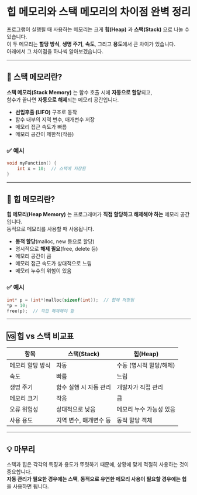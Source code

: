 
#  힙 메모리와 스택 메모리의 차이점 완벽 정리

프로그램이 실행될 때 사용하는 메모리는 크게 **힙(Heap)** 과 **스택(Stack)** 으로 나눌 수 있습니다.  
이 두 메모리는 **할당 방식**, **생명 주기**, **속도**, 그리고 **용도**에서 큰 차이가 있습니다.  
아래에서 그 차이점을 하나씩 알아보겠습니다.

---

## 📌 스택 메모리란?

**스택 메모리(Stack Memory)** 는 함수 호출 시에 **자동으로 할당**되고,  
함수가 끝나면 **자동으로 해제**되는 메모리 공간입니다.

-  **선입후출 (LIFO)** 구조로 동작
-  함수 내부의 지역 변수, 매개변수 저장
-  메모리 접근 속도가 빠름
-  메모리 공간이 제한적(작음)

### ✅ 예시

```c
void myFunction() {
    int x = 10;  // 스택에 저장됨
}
```

---

## 📌 힙 메모리란?

**힙 메모리(Heap Memory)** 는 프로그래머가 **직접 할당하고 해제해야 하는** 메모리 공간입니다.  
동적으로 메모리를 사용할 때 사용됩니다.

-  **동적 할당**(malloc, new 등으로 할당)
-  명시적으로 **해제 필요**(free, delete 등)
-  메모리 공간이 큼
-  메모리 접근 속도가 상대적으로 느림
-  메모리 누수의 위험이 있음

### ✅ 예시

```c
int* p = (int*)malloc(sizeof(int));  // 힙에 저장됨
*p = 10;
free(p);  // 직접 해제해야 함
```

---

## 🆚 힙 vs 스택 비교표

| 항목             | 스택(Stack)             | 힙(Heap)                 |
|------------------|--------------------------|--------------------------|
| 메모리 할당 방식 | 자동                     | 수동 (명시적 할당/해제) |
| 속도             | 빠름                     | 느림                     |
| 생명 주기        | 함수 실행 시 자동 관리   | 개발자가 직접 관리      |
| 메모리 크기      | 작음                     | 큼                       |
| 오류 위험성      | 상대적으로 낮음          | 메모리 누수 가능성 있음 |
| 사용 용도        | 지역 변수, 매개변수 등   | 동적 할당 객체           |

---

## 💡 마무리

스택과 힙은 각각의 특징과 용도가 뚜렷하기 때문에, 상황에 맞게 적절히 사용하는 것이 중요합니다.  
**자동 관리가 필요한 경우에는 스택**, **동적으로 유연한 메모리 사용이 필요할 경우에는 힙**을 사용하면 됩니다.

